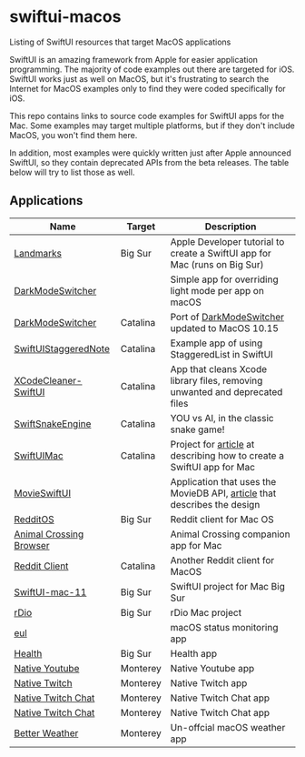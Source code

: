 # swiftui-macos
Listing of SwiftUI resources that target MacOS applications

SwiftUI is an amazing framework from Apple for easier application programming. The majority of code examples out there are targeted for iOS. SwiftUI works just as well on MacOS, but it's frustrating to search the Internet for MacOS examples only to find they were coded specifically for iOS.

This repo contains links to source code examples for SwiftUI apps for the Mac. Some examples may target multiple platforms, but if they don't include MacOS, you won't find them here.

In addition, most examples were quickly written just after Apple announced SwiftUI, so they contain deprecated APIs from the beta releases. The table below will try to list those as well.

## Applications

| Name | Target |Description |
| --- | --- | --- |
| [Landmarks](https://developer.apple.com/tutorials/swiftui/creating-a-macos-app) | Big Sur | Apple Developer tutorial to create a SwiftUI app for Mac (runs on Big Sur) |
| [DarkModeSwitcher](https://github.com/mackuba/DarkModeSwitcher) | | Simple app for overriding light mode per app on macOS |
| [DarkModeSwitcher](https://github.com/donarb/DarkModeSwitcher) | Catalina | Port of [DarkModeSwitcher](https://github.com/mackuba/DarkModeSwitcher) updated to MacOS 10.15 |
| [SwiftUIStaggeredNote](https://github.com/alfianlosari/SwiftUIStaggeredNote) | Catalina | Example app of using StaggeredList in SwiftUI |
| [XCodeCleaner-SwiftUI](https://github.com/waylybaye/XcodeCleaner-SwiftUI) | Catalina | App that cleans Xcode library files, removing unwanted and deprecated files |
| [SwiftSnakeEngine](https://github.com/neoneye/SwiftSnakeEngine) | Catalina | YOU vs AI, in the classic snake game! |
| [SwiftUIMac](https://github.com/trozware/swiftui-mac) | Catalina | Project for [article](https://troz.net/post/2019/swiftui-for-mac-1/) at describing how to create a SwiftUI app for Mac |
| [MovieSwiftUI](https://github.com/Dimillian/MovieSwiftUI) | | Application that uses the MovieDB API, [article](https://medium.com/better-programming/collection-making-a-real-world-application-with-swiftui-4f9bc8c7fb71) that describes the design |
| [RedditOS](https://github.com/Dimillian/RedditOS) | Big Sur | Reddit client for Mac OS |
| [Animal Crossing Browser](https://github.com/Dimillian/ACHNBrowserUI) | | Animal Crossing companion app for Mac |
| [Reddit Client](https://github.com/carson-katri/reddit-swiftui) | Catalina | Another Reddit client for MacOS |
| [SwiftUI-mac-11](https://github.com/trozware/swiftui-mac-11) | Big Sur | SwiftUI project for Mac Big Sur |
| [rDio](https://github.com/jordansinger/rdio-macos-swiftui-sample) | Big Sur | rDio Mac project |
| [eul](https://github.com/gao-sun/eul) | | macOS status monitoring app |
| [Health](https://github.com/jordansinger/health-macos-swiftui-example) | Big Sur | Health app |
| [Native Youtube](https://github.com/Aayush9029/NativeYoutube) | Monterey | Native Youtube app |
| [Native Twitch](https://github.com/Aayush9029/NativeTwitch) | Monterey | Native Twitch app |
| [Native Twitch Chat](https://github.com/Aayush9029/NativeChat) | Monterey | Native Twitch Chat app |
| [Native Twitch Chat](https://github.com/Aayush9029/NativeChat) | Monterey | Native Twitch Chat app |
| [Better Weather](https://github.com/Aayush9029/BetterWeather) | Monterey | Un-offcial macOS weather app |



